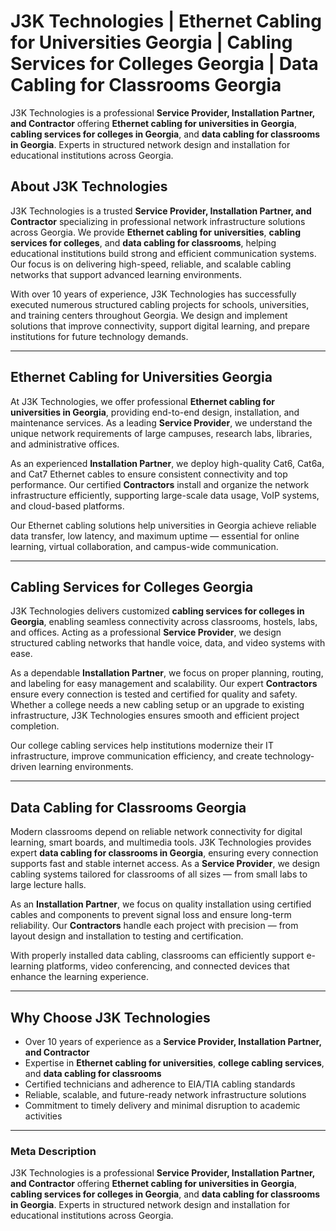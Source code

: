 # J3K Technologies | Ethernet Cabling for Universities Georgia | Cabling Services for Colleges Georgia | Data Cabling for Classrooms Georgia

J3K Technologies is a professional **Service Provider, Installation Partner, and Contractor** offering **Ethernet cabling for universities in Georgia**, **cabling services for colleges in Georgia**, and **data cabling for classrooms in Georgia**. Experts in structured network design and installation for educational institutions across Georgia.


## About J3K Technologies

J3K Technologies is a trusted **Service Provider, Installation Partner, and Contractor** specializing in professional network infrastructure solutions across Georgia. We provide **Ethernet cabling for universities**, **cabling services for colleges**, and **data cabling for classrooms**, helping educational institutions build strong and efficient communication systems. Our focus is on delivering high-speed, reliable, and scalable cabling networks that support advanced learning environments.

With over 10 years of experience, J3K Technologies has successfully executed numerous structured cabling projects for schools, universities, and training centers throughout Georgia. We design and implement solutions that improve connectivity, support digital learning, and prepare institutions for future technology demands.

---

## Ethernet Cabling for Universities Georgia

At J3K Technologies, we offer professional **Ethernet cabling for universities in Georgia**, providing end-to-end design, installation, and maintenance services. As a leading **Service Provider**, we understand the unique network requirements of large campuses, research labs, libraries, and administrative offices.

As an experienced **Installation Partner**, we deploy high-quality Cat6, Cat6a, and Cat7 Ethernet cables to ensure consistent connectivity and top performance. Our certified **Contractors** install and organize the network infrastructure efficiently, supporting large-scale data usage, VoIP systems, and cloud-based platforms.

Our Ethernet cabling solutions help universities in Georgia achieve reliable data transfer, low latency, and maximum uptime — essential for online learning, virtual collaboration, and campus-wide communication.

---

## Cabling Services for Colleges Georgia

J3K Technologies delivers customized **cabling services for colleges in Georgia**, enabling seamless connectivity across classrooms, hostels, labs, and offices. Acting as a professional **Service Provider**, we design structured cabling networks that handle voice, data, and video systems with ease.

As a dependable **Installation Partner**, we focus on proper planning, routing, and labeling for easy management and scalability. Our expert **Contractors** ensure every connection is tested and certified for quality and safety. Whether a college needs a new cabling setup or an upgrade to existing infrastructure, J3K Technologies ensures smooth and efficient project completion.

Our college cabling services help institutions modernize their IT infrastructure, improve communication efficiency, and create technology-driven learning environments.

---

## Data Cabling for Classrooms Georgia

Modern classrooms depend on reliable network connectivity for digital learning, smart boards, and multimedia tools. J3K Technologies provides expert **data cabling for classrooms in Georgia**, ensuring every connection supports fast and stable internet access. As a **Service Provider**, we design cabling systems tailored for classrooms of all sizes — from small labs to large lecture halls.

As an **Installation Partner**, we focus on quality installation using certified cables and components to prevent signal loss and ensure long-term reliability. Our **Contractors** handle each project with precision — from layout design and installation to testing and certification.

With properly installed data cabling, classrooms can efficiently support e-learning platforms, video conferencing, and connected devices that enhance the learning experience.

---

## Why Choose J3K Technologies

- Over 10 years of experience as a **Service Provider, Installation Partner, and Contractor**  
- Expertise in **Ethernet cabling for universities**, **college cabling services**, and **data cabling for classrooms**  
- Certified technicians and adherence to EIA/TIA cabling standards  
- Reliable, scalable, and future-ready network infrastructure solutions  
- Commitment to timely delivery and minimal disruption to academic activities  

---

### Meta Description

J3K Technologies is a professional **Service Provider, Installation Partner, and Contractor** offering **Ethernet cabling for universities in Georgia**, **cabling services for colleges in Georgia**, and **data cabling for classrooms in Georgia**. Experts in structured network design and installation for educational institutions across Georgia.
